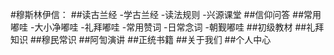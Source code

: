 #穆斯林伊信： 
##读古兰经 
-学古兰经 
-读法规则 
-兴源课堂 
##信仰问答 
##常用嘟哇 
-大小净嘟哇 
-礼拜嘟哇 
-常用赞词 
-日常念词 
-朝觐嘟哇 
##初级教材 
##礼拜知识 
##穆民常识 
##阿訇演讲 
##正统书籍 
##关于我们
##个人中心